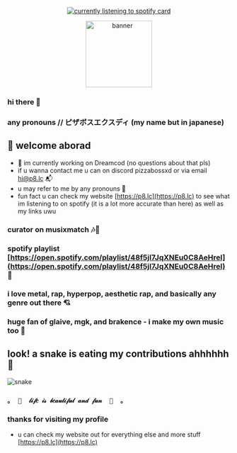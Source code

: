 <p align="center">
  <a href="https://spotifylistening.p8.lc/api/info/card">
    <img src="https://spotifylistening.p8.lc/api/info/card" alt="currently listening to spotify card" />
  </a>
</p>
<p align="center">
  <img src="https://raw.githubusercontent.com/pizzabossxd/pizzabossxd/main/profilebanner.png" alt="banner" height="150"/>
</p>

### hi there 👋

### any pronouns // ピザボスエクスディ (my name but in japanese)

## 👋 welcome aborad
- 🔭 im currently working on Dreamcod (no questions about that pls)
- if u wanna contact me u can on discord pizzabossxd or via email [hi@p8.lc](mailto:hi@p8.lc) 📬
- u may refer to me by any pronouns 💜
- fun fact u can check my website [https://p8.lc](https://p8.lc) to see what im listening to on spotify (it is a lot more accurate than here) as well as my links uwu
### curator on musixmatch 🎶📜
### spotify playlist [https://open.spotify.com/playlist/48f5jl7JqXNEu0C8AeHrel](https://open.spotify.com/playlist/48f5jl7JqXNEu0C8AeHrel) 🎵
### i love metal, rap, hyperpop, aesthetic rap, and basically any genre out there 💘
### huge fan of glaive, mgk, and brakence - i make my own music too 💜

## look! a snake is eating my contributions ahhhhhh 🐍
<picture>
  <source media="(prefers-color-scheme: dark)" srcset="https://github.com/pizzabossxd/pizzabossxd/blob/output/github-contribution-grid-snake-dark.svg" />
  <source media="(prefers-color-scheme: light)" srcset="https://github.com/pizzabossxd/pizzabossxd/blob/output/github-contribution-grid-snake.svg" />
  <img alt="snake" src="github-snake.svg" />
</picture>

### `｡  🎀  𝓁𝒾𝒻𝑒 𝒾𝓈 𝒷𝑒𝒶𝓊𝓉𝒾𝒻𝓊𝓁 𝒶𝓃𝒹 𝒻𝓊𝓃  🎀  ｡`
### thanks for visiting my profile
- u can check my website out for everything else and more stuff [https://p8.lc](https://p8.lc)
